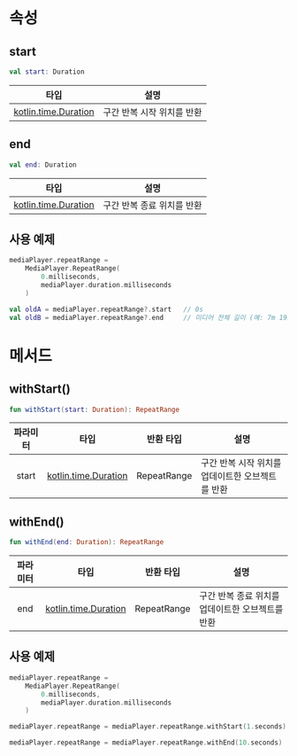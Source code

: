 # 속성

## start
```kotlin
val start: Duration
```
|타입|설명|
|:--:|--|
|[kotlin.time.Duration](https://kotlinlang.org/api/latest/jvm/stdlib/kotlin.time/-duration/)|구간 반복 시작 위치를 반환|

## end
```kotlin
val end: Duration
```
|타입|설명|
|:--:|--|
|[kotlin.time.Duration](https://kotlinlang.org/api/latest/jvm/stdlib/kotlin.time/-duration/)|구간 반복 종료 위치를 반환|

## 사용 예제
```kotlin
mediaPlayer.repeatRange = 
    MediaPlayer.RepeatRange(
        0.milliseconds,
        mediaPlayer.duration.milliseconds
    )

val oldA = mediaPlayer.repeatRange?.start	// 0s
val oldB = mediaPlayer.repeatRange?.end		// 미디어 전체 길이 (예: 7m 19s)
```

# 메서드

## withStart()
```kotlin
fun withStart(start: Duration): RepeatRange
```
|파라미터|타입|반환 타입|설명|
|:--:|:--:|:--:|--|
|start|[kotlin.time.Duration](https://kotlinlang.org/api/latest/jvm/stdlib/kotlin.time/-duration/)|RepeatRange|구간 반복 시작 위치를 업데이트한 오브젝트를 반환|

## withEnd()
```kotlin
fun withEnd(end: Duration): RepeatRange
```
|파라미터|타입|반환 타입|설명|
|:--:|:--:|:--:|--|
|end|[kotlin.time.Duration](https://kotlinlang.org/api/latest/jvm/stdlib/kotlin.time/-duration/)|RepeatRange|구간 반복 종료 위치를 업데이트한 오브젝트를 반환|

## 사용 예제
```kotlin
mediaPlayer.repeatRange = 
    MediaPlayer.RepeatRange(
        0.milliseconds,
        mediaPlayer.duration.milliseconds
    )

mediaPlayer.repeatRange = mediaPlayer.repeatRange.withStart(1.seconds) 	// 시작 위치 -> 1s

mediaPlayer.repeatRange = mediaPlayer.repeatRange.withEnd(10.seconds)	// 종료 위치 -> 10s 
```
